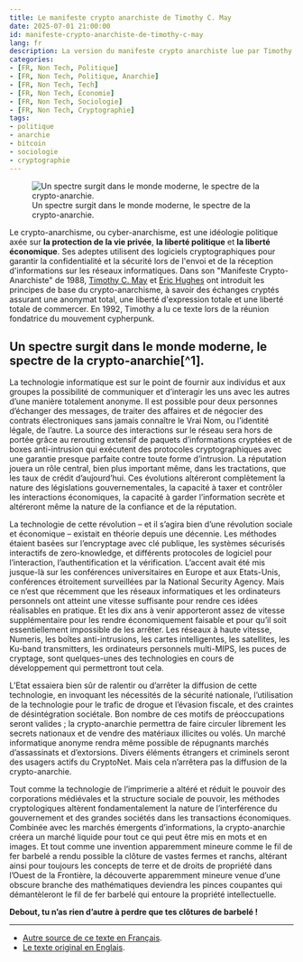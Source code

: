 ```yaml
---
title: Le manifeste crypto anarchiste de Timothy C. May
date: 2025-07-01 21:00:00
id: manifeste-crypto-anarchiste-de-timothy-c-may
lang: fr
description: La version du manifeste crypto anarchiste lue par Timothy C. May au Cypherpunk Meeting de septembre 1992
categories:
- [FR, Non Tech, Politique]
- [FR, Non Tech, Politique, Anarchie]
- [FR, Non Tech, Tech]
- [FR, Non Tech, Économie]
- [FR, Non Tech, Sociologie]
- [FR, Non Tech, Cryptographie]
tags:
- politique
- anarchie
- bitcoin
- sociologie
- cryptographie
---
```


<figure>
<a data-fancybox data-src="/media/manifeste-crypto-anarchiste-de-timothy-c-may/manifeste-crypto-anarchiste-de-timothy-c-may-v2.webp" data-caption="Un spectre surgit dans le monde moderne, le spectre de la crypto-anarchie.">
<img src="/media/manifeste-crypto-anarchiste-de-timothy-c-may/manifeste-crypto-anarchiste-de-timothy-c-may-v2-thumb.webp" alt="Un spectre surgit dans le monde moderne, le spectre de la crypto-anarchie." />
</a>
<figcaption style="margin-top: 0px">
<span>Un spectre surgit dans le monde moderne, le spectre de la crypto-anarchie.</span>
</figcaption>
</figure>

Le crypto-anarchisme, ou cyber-anarchisme, est une idéologie politique axée sur **la protection
de la vie privée**, **la liberté politique** et **la liberté économique**. Ses adeptes utilisent des
logiciels cryptographiques pour garantir la confidentialité et la sécurité lors de l'envoi et de
la réception d'informations sur les réseaux informatiques. Dans son "Manifeste
Crypto-Anarchiste" de 1988, [Timothy C. May](https://nakamotoinstitute.org/authors/timothy-c-may/) et [Eric Hughes](https://cryptoanarchy.wiki/people/eric-hughes) ont introduit les principes de base du
crypto-anarchisme, à savoir des échanges cryptés assurant une anonymat total, une liberté
d'expression totale et une liberté totale de commercer. En 1992, Timothy a lu ce texte lors de la
réunion fondatrice du mouvement cypherpunk.

## Un spectre surgit dans le monde moderne, le spectre de la crypto-anarchie[^1].

La technologie informatique est sur le point de fournir aux individus et aux groupes la possibilité
de communiquer et d’interagir les uns avec les autres d’une manière totalement anonyme. Il est
possible pour deux personnes d’échanger des messages, de traiter des affaires et de négocier des
contrats électroniques sans jamais connaître le Vrai Nom, ou l’identité légale, de l’autre. La
source des interactions sur le réseau sera hors de portée grâce au rerouting extensif de paquets
d’informations cryptées et de boxes anti-intrusion qui exécutent des protocoles cryptographiques
avec une garantie presque parfaite contre toute forme d’intrusion. La réputation jouera un rôle
central, bien plus important même, dans les tractations, que les taux de crédit d’aujourd’hui. Ces
évolutions altéreront complètement la nature des législations gouvernementales, la capacité à taxer
et contrôler les interactions économiques, la capacité à garder l’information secrète et altéreront
même la nature de la confiance et de la réputation.

La technologie de cette révolution – et il s’agira bien d’une révolution sociale et économique –
existait en théorie depuis une décennie. Les méthodes étaient basées sur l’encryptage avec clé
publique, les systèmes sécurisés interactifs de zero-knowledge, et différents protocoles de logiciel
pour l’interaction, l’authentification et la vérification. L’accent avait été mis jusque-là sur les
conférences universitaires en Europe et aux Etats-Unis, conférences étroitement surveillées par la
National Security Agency. Mais ce n’est que récemment que les réseaux informatiques et les
ordinateurs personnels ont atteint une vitesse suffisante pour rendre ces idées réalisables en
pratique. Et les dix ans à venir apporteront assez de vitesse supplémentaire pour les rendre
économiquement faisable et pour qu’il soit essentiellement impossible de les arrêter. Les réseaux à
haute vitesse, Numeris, les boîtes anti-intrusions, les cartes intelligentes, les satellites, les
Ku-band transmitters, les ordinateurs personnels multi-MIPS, les puces de cryptage, sont
quelques-unes des technologies en cours de développement qui permettront tout cela.

L’Etat essaiera bien sûr de ralentir ou d’arrêter la diffusion de cette technologie, en invoquant
les nécessités de la sécurité nationale, l’utilisation de la technologie pour le trafic de drogue et
l’évasion fiscale, et des craintes de désintégration sociétale. Bon nombre de ces motifs de
préoccupations seront valides ; la crypto-anarchie permettra de faire circuler librement les secrets
nationaux et de vendre des matériaux illicites ou volés. Un marché informatique anonyme rendra même
possible de répugnants marchés d’assassinats et d’extorsions. Divers éléments étrangers et criminels
seront des usagers actifs du CryptoNet. Mais cela n’arrêtera pas la diffusion de la crypto-anarchie.

Tout comme la technologie de l’imprimerie a altéré et réduit le pouvoir des corporations médiévales
et la structure sociale de pouvoir, les méthodes cryptologiques altèrent fondamentalement la nature
de l’interférence du gouvernement et des grandes sociétés dans les transactions économiques.
Combinée avec les marchés émergents d’informations, la crypto-anarchie créera un marché liquide pour
tout ce qui peut être mis en mots et en images. Et tout comme une invention apparemment mineure
comme le fil de fer barbelé a rendu possible la clôture de vastes fermes et ranchs, altérant ainsi
pour toujours les concepts de terre et de droits de propriété dans l’Ouest de la Frontière, la
découverte apparemment mineure venue d’une obscure branche des mathématiques deviendra les pinces
coupantes qui démantèleront le fil de fer barbelé qui entoure la propriété intellectuelle.

**Debout, tu n’as rien d’autre à perdre que tes clôtures de barbelé !**

---

- [Autre source de ce texte en Français](https://bitcoin.fr/the-crypto-anarchist-manifesto/).
- [Le texte original en Englais](https://www.activism.net/cypherpunk/crypto-anarchy.html).
